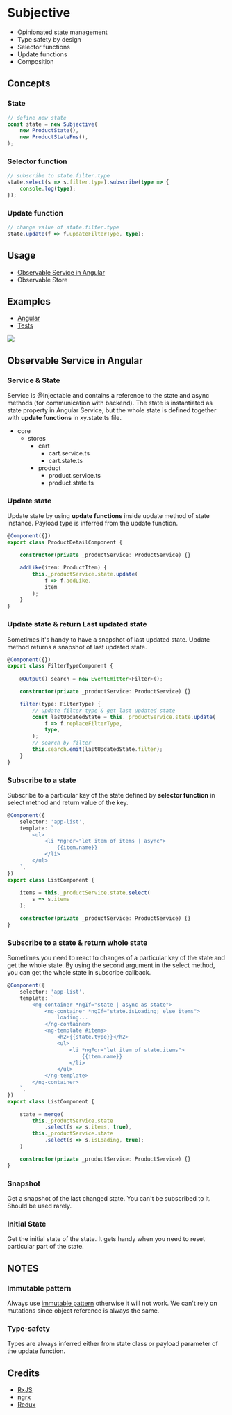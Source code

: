 # Subjective

*   Opinionated state management
*   Type safety by design
*   Selector functions
*   Update functions
*   Composition

## Concepts

### State

```typescript
// define new state
const state = new Subjective(
    new ProductState(), 
    new ProductStateFns(),
);
```

### Selector function

```typescript
// subscribe to state.filter.type
state.select(s => s.filter.type).subscribe(type => {
    console.log(type);
});
```

### Update function

```typescript
// change value of state.filter.type
state.update(f => f.updateFilterType, type);
```

## Usage

*   [Observable Service in Angular](#observable-service-in-angular)
*   Observable Store

## Examples

*   [Angular](https://stackblitz.com/edit/subjective?file=app%2Fcore%2Fstores%2Fproduct%2Fproduct.state.ts)
*   [Tests](test/subjective.test.ts)

![](./assets/v4.png)

## Observable Service in Angular

### Service & State

Service is @Injectable and contains a reference to the state and async methods (for communication with backend).
The state is instantiated as state property in Angular Service, but the whole state is defined together with **update functions** in xy.state.ts file.

*   core
    *   stores
        *   cart
            *   cart.service.ts
            *   cart.state.ts
        *   product
            *   product.service.ts
            *   product.state.ts

### Update state

Update state by using **update functions** inside update method of state instance.
Payload type is inferred from the update function.

```typescript
@Component({})
export class ProductDetailComponent {

    constructor(private _productService: ProductService) {}

    addLike(item: ProductItem) {
        this._productService.state.update(
            f => f.addLike,
            item
        );
    }
}
```

### Update state & return Last updated state

Sometimes it's handy to have a snapshot of last updated state.
Update method returns a snapshot of last updated state.

```typescript
@Component({})
export class FilterTypeComponent {
    
    @Output() search = new EventEmitter<Filter>();

    constructor(private _productService: ProductService) {}

    filter(type: FilterType) {
        // update filter type & get last updated state
        const lastUpdatedState = this._productService.state.update(
            f => f.replaceFilterType,
            type,
        );
        // search by filter
        this.search.emit(lastUpdatedState.filter);
    }
}
```

### Subscribe to a state

Subscribe to a particular key of the state defined by **selector function** in select method and return value of the key.

```typescript
@Component({
    selector: 'app-list',
    template: `
        <ul>
            <li *ngFor="let item of items | async">
                {{item.name}}
            </li>
        </ul>
    `,
})
export class ListComponent {
    
    items = this._productService.state.select(
        s => s.items
    );

    constructor(private _productService: ProductService) {}
}
```

### Subscribe to a state & return whole state

Sometimes you need to react to changes of a particular key of the state and get the whole state.
By using the second argument in the select method, you can get the whole state in subscribe callback.

```typescript
@Component({
    selector: 'app-list',
    template: `
        <ng-container *ngIf="state | async as state">
            <ng-container *ngIf="state.isLoading; else items">
                loading...
            </ng-container>
            <ng-template #items>
                <h2>{{state.type}}</h2>
                <ul>
                    <li *ngFor="let item of state.items">
                        {{item.name}}
                    </li>
                </ul>
            </ng-template>
        </ng-container>
    `,
})
export class ListComponent {

    state = merge(
        this._productService.state
            .select(s => s.items, true),
        this._productService.state
            .select(s => s.isLoading, true);
    )

    constructor(private _productService: ProductService) {}
}
```

### Snapshot

Get a snapshot of the last changed state. You can't be subscribed to it.
Should be used rarely.

### Initial State

Get the initial state of the state.
It gets handy when you need to reset particular part of the state.

## NOTES

### Immutable pattern

Always use [immutable pattern](https://glimmerjs.com/guides/tracked-properties) otherwise it will not work. We can't rely on mutations since object reference is always the same.

### Type-safety

Types are always inferred either from state class or payload parameter of the update function.

## Credits

*   [RxJS](https://github.com/ReactiveX/rxjs)
*   [ngrx](https://github.com/ngrx/platform)
*   [Redux](https://github.com/reactjs/redux)
